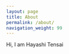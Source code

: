 ```yaml
---
layout: page
title: About
permalink: /about/
navigation_weight: 99
---
```


Hi, I am Hayashi Tensai
